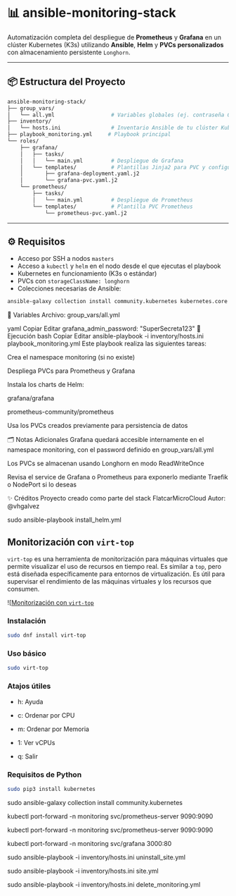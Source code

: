# 📊 ansible-monitoring-stack

Automatización completa del despliegue de **Prometheus** y **Grafana** en un clúster Kubernetes (K3s) utilizando **Ansible**, **Helm** y **PVCs personalizados** con almacenamiento persistente `Longhorn`.

---

## 📦 Estructura del Proyecto

```bash
ansible-monitoring-stack/
├── group_vars/
│   └── all.yml                  # Variables globales (ej. contraseña Grafana)
├── inventory/
│   └── hosts.ini                # Inventario Ansible de tu clúster Kubernetes
├── playbook_monitoring.yml     # Playbook principal
└── roles/
    ├── grafana/
    │   ├── tasks/
    │   │   └── main.yml         # Despliegue de Grafana
    │   └── templates/           # Plantillas Jinja2 para PVC y configuración
    │       ├── grafana-deployment.yaml.j2
    │       └── grafana-pvc.yaml.j2
    └── prometheus/
        ├── tasks/
        │   └── main.yml         # Despliegue de Prometheus
        └── templates/           # Plantilla PVC Prometheus
            └── prometheus-pvc.yaml.j2
```

---

## ⚙️ Requisitos

- Acceso por SSH a nodos `masters`
- Acceso a `kubectl` y `helm` en el nodo desde el que ejecutas el playbook
- Kubernetes en funcionamiento (K3s o estándar)
- PVCs con `storageClassName: longhorn`
- Colecciones necesarias de Ansible:

```bash
ansible-galaxy collection install community.kubernetes kubernetes.core
```


📁 Variables
Archivo: group_vars/all.yml

yaml
Copiar
Editar
grafana_admin_password: "SuperSecreta123"
🎯 Ejecución
bash
Copiar
Editar
ansible-playbook -i inventory/hosts.ini playbook_monitoring.yml
Este playbook realiza las siguientes tareas:

Crea el namespace monitoring (si no existe)

Despliega PVCs para Prometheus y Grafana

Instala los charts de Helm:

grafana/grafana

prometheus-community/prometheus

Usa los PVCs creados previamente para persistencia de datos

🗂️ Notas Adicionales
Grafana quedará accesible internamente en el namespace monitoring, con el password definido en group_vars/all.yml

Los PVCs se almacenan usando Longhorn en modo ReadWriteOnce

Revisa el service de Grafana o Prometheus para exponerlo mediante Traefik o NodePort si lo deseas

✨ Créditos
Proyecto creado como parte del stack FlatcarMicroCloud
Autor: @vhgalvez

sudo ansible-playbook install_helm.yml


## Monitorización con `virt-top`

`virt-top` es una herramienta de monitorización para máquinas virtuales que permite visualizar el uso de recursos en tiempo real. Es similar a `top`, pero está diseñada específicamente para entornos de virtualización.
Es útil para supervisar el rendimiento de las máquinas virtuales y los recursos que consumen.

![[Monitorización con `virt-top`](doc/mvs_monitoreo.png)


### Instalación

```bash
sudo dnf install virt-top
```
### Uso básico

```bash
sudo virt-top
```

### Atajos útiles

- h: Ayuda

- c: Ordenar por CPU

- m: Ordenar por Memoria

- 1: Ver vCPUs

- q: Salir



### Requisitos de Python

```bash
sudo pip3 install kubernetes
```

sudo ansible-galaxy collection install community.kubernetes


kubectl port-forward -n monitoring svc/prometheus-server 9090:9090

kubectl port-forward -n monitoring svc/prometheus-server 9090:9090


kubectl port-forward -n monitoring svc/grafana 3000:80

sudo ansible-playbook -i inventory/hosts.ini uninstall_site.yml

sudo ansible-playbook -i inventory/hosts.ini site.yml

sudo ansible-playbook -i inventory/hosts.ini delete_monitoring.yml
